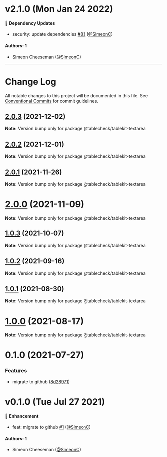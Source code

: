 # v2.1.0 (Mon Jan 24 2022)

#### 🔩 Dependency Updates

- security: update dependencies [#83](https://github.com/tablecheck/tablekit/pull/83) ([@SimeonC](https://github.com/SimeonC))

#### Authors: 1

- Simeon Cheeseman ([@SimeonC](https://github.com/SimeonC))

---

# Change Log

All notable changes to this project will be documented in this file.
See [Conventional Commits](https://conventionalcommits.org) for commit guidelines.

## [2.0.3](https://github.com/tablecheck/tablekit/compare/@tablecheck/tablekit-textarea@2.0.2...@tablecheck/tablekit-textarea@2.0.3) (2021-12-02)

**Note:** Version bump only for package @tablecheck/tablekit-textarea





## [2.0.2](https://github.com/tablecheck/tablekit/compare/@tablecheck/tablekit-textarea@2.0.1...@tablecheck/tablekit-textarea@2.0.2) (2021-12-01)

**Note:** Version bump only for package @tablecheck/tablekit-textarea





## [2.0.1](https://github.com/tablecheck/tablekit/compare/@tablecheck/tablekit-textarea@2.0.0...@tablecheck/tablekit-textarea@2.0.1) (2021-11-26)

**Note:** Version bump only for package @tablecheck/tablekit-textarea





# [2.0.0](https://github.com/tablecheck/tablekit/compare/@tablecheck/tablekit-textarea@1.0.3...@tablecheck/tablekit-textarea@2.0.0) (2021-11-09)

**Note:** Version bump only for package @tablecheck/tablekit-textarea





## [1.0.3](https://github.com/tablecheck/tablekit/compare/@tablecheck/tablekit-textarea@1.0.2...@tablecheck/tablekit-textarea@1.0.3) (2021-10-07)

**Note:** Version bump only for package @tablecheck/tablekit-textarea





## [1.0.2](https://github.com/tablecheck/tablekit/compare/@tablecheck/tablekit-textarea@1.0.1...@tablecheck/tablekit-textarea@1.0.2) (2021-09-16)

**Note:** Version bump only for package @tablecheck/tablekit-textarea





## [1.0.1](https://github.com/tablecheck/tablekit/compare/@tablecheck/tablekit-textarea@1.0.0...@tablecheck/tablekit-textarea@1.0.1) (2021-08-30)

**Note:** Version bump only for package @tablecheck/tablekit-textarea





# [1.0.0](https://github.com/tablecheck/tablekit/compare/@tablecheck/tablekit-textarea@0.1.0...@tablecheck/tablekit-textarea@1.0.0) (2021-08-17)

**Note:** Version bump only for package @tablecheck/tablekit-textarea





# 0.1.0 (2021-07-27)


### Features

* migrate to github ([8d28971](https://github.com/tablecheck/tablekit/commit/8d28971175010fcb2a3cd9c48a749e7af1bdc9f9))





# v0.1.0 (Tue Jul 27 2021)

#### 🚀 Enhancement

- feat: migrate to github [#1](https://github.com/tablecheck/tablekit/pull/1) ([@SimeonC](https://github.com/SimeonC))

#### Authors: 1

- Simeon Cheeseman ([@SimeonC](https://github.com/SimeonC))
